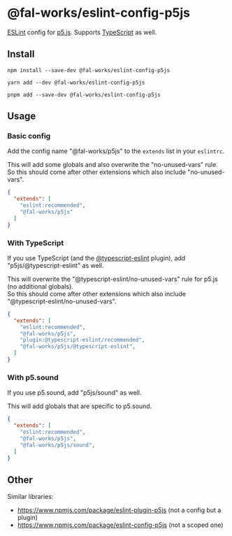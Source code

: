 # @fal-works/eslint-config-p5js

[ESLint](https://eslint.org/) config for [p5.js](https://p5js.org/).
Supports [TypeScript](https://www.typescriptlang.org/) as well.


## Install

```shell
npm install --save-dev @fal-works/eslint-config-p5js
```

```shell
yarn add --dev @fal-works/eslint-config-p5js
```

```shell
pnpm add --save-dev @fal-works/eslint-config-p5js
```


## Usage

### Basic config

Add the config name "@fal-works/p5js" to the `extends` list in your `eslintrc`.

This will add some globals and also overwrite the "no-unused-vars" rule.  
So this should come after other extensions which also include "no-unused-vars".

```json
{
  "extends": [
    "eslint:recommended",
    "@fal-works/p5js"
  ]
}
```

### With TypeScript

If you use TypeScript (and the [@typescript-eslint](https://github.com/typescript-eslint/typescript-eslint) plugin), add "p5js/@typescript-eslint" as well.

This will overwrite the "@typescript-eslint/no-unused-vars" rule for p5.js (no additional globals).  
So this should come after other extensions which also include "@typescript-eslint/no-unused-vars".

```json
{
  "extends": [
    "eslint:recommended",
    "@fal-works/p5js",
    "plugin:@typescript-eslint/recommended",
    "@fal-works/p5js/@typescript-eslint",
  ]
}
```

### With p5.sound

If you use p5.sound, add "p5js/sound" as well.

This will add globals that are specific to p5.sound.

```json
{
  "extends": [
    "eslint:recommended",
    "@fal-works/p5js",
    "@fal-works/p5js/sound",
  ]
}
```


## Other

Similar libraries:

- <https://www.npmjs.com/package/eslint-plugin-p5js> (not a config but a plugin)
- <https://www.npmjs.com/package/eslint-config-p5js> (not a scoped one)
